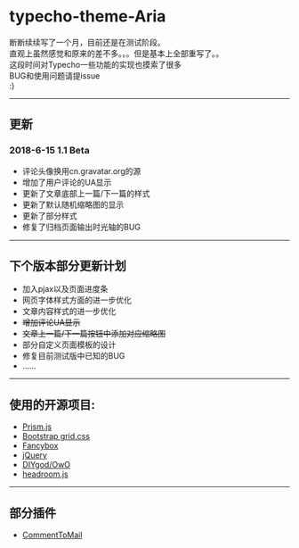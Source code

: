 # typecho-theme-Aria  
断断续续写了一个月，目前还是在测试阶段。  
直观上虽然感觉和原来的差不多。。。但是基本上全部重写了。。  
这段时间对Typecho一些功能的实现也摸索了很多  
BUG和使用问题请提issue  
:)
***
## 更新
### 2018-6-15 1.1 Beta  
* 评论头像换用cn.gravatar.org的源  
* 增加了用户评论的UA显示  
* 更新了文章底部上一篇/下一篇的样式  
* 更新了默认随机缩略图的显示  
* 更新了部分样式  
* 修复了归档页面输出时光轴的BUG  
***  
## 下个版本部分更新计划  
* 加入pjax以及页面进度条  
* 网页字体样式方面的进一步优化  
* 文章内容样式的进一步优化  
* ~~增加评论UA显示~~
* ~~文章上一篇/下一篇按钮中添加对应缩略图~~  
* 部分自定义页面模板的设计
* 修复目前测试版中已知的BUG  
* ……
*** 
## 使用的开源项目:  
* [Prism.js](https://prismjs.com/ "Prism.js")  
* [Bootstrap grid.css](http://www.bootcss.com/ "Bootstrap grid.css")  
* [Fancybox](https://fancyapps.com/fancybox/3/ "fancybox")  
* [jQuery](https://jquery.com/ "jQuery")  
* [DIYgod/OwO](https://github.com/DIYgod/OwO "OwO")  
* [headroom.js](http://www.bootcss.com/p/headroom.js/ "headroom.js")  
*** 
## 部分插件
* [CommentToMail](https://9sb.org/58 "CommentToMail")  